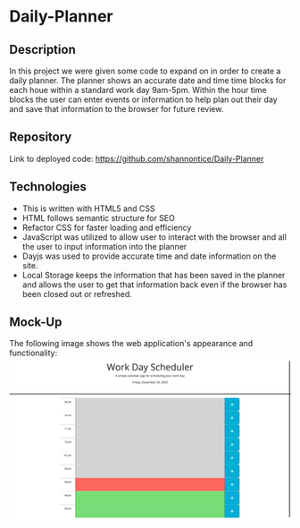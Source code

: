 # Daily-Planner
## Description
In this project we were given some code to expand on in order to create a daily planner. The planner shows an accurate date and time time blocks for each houe within a standard work day 9am-5pm. Within the hour time blocks the user can enter events or information to help plan out their day and save that information to the browser for future review. 

## Repository

Link to deployed code:  <https://github.com/shannontice/Daily-Planner>

## Technologies

 - This is written with HTML5 and CSS 
 - HTML follows semantic structure for SEO
 - Refactor CSS for faster loading and efficiency
 - JavaScript was utilized to allow user to interact with the browser and all the user to input information into the planner
 - Dayjs was used to provide accurate time and date information on the site.
 - Local Storage keeps the information that has been saved in the planner and allows the user to get that information back even if the browser has been closed out or refreshed.

## Mock-Up

The following image shows the web application's appearance and functionality:
![The daily planner includes the current date and hour time blocks from 9am to 5pm. There are buttons on each time block to save the user entries and the blocks are color coated to show whether that hour is in the past,present or future.](./PlannerMockUp.png)